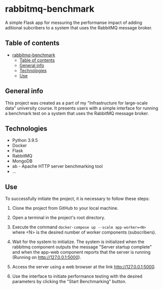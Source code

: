 # rabbitmq-benchmark
A simple Flask app for messuring the performanse impact of adding aditional subcribers to a system that uses the RabbitMQ message broker.
## Table of contents
- [rabbitmq-benchmark](#rabbitmq-benchmark)
  - [Table of contents](#table-of-contents)
  - [General info](#general-info)
  - [Technologies](#technologies)
  - [Use](#use)
## General info
This project was created as a part of my "Infrastructure for large-scale data" university course. It presents users with a simple interface for running a benchmark test on a system that uses the RabbitMQ message broker.
## Technologies
* Python 3.9.5
* Docker
* Flask
* RabbitMQ
* MongoDB
* ab - Apache HTTP server benchmarking tool
* ...
## Use
To successfully initiate the project, it is necessary to follow these steps:
1) Clone the project from GitHub to your local machine.

2) Open a terminal in the project's root directory.

3) Execute the command `docker-compose up --scale app-worker=<N>` where \<N\> is the desired number of worker components (subscribers).

4) Wait for the system to initialize. The system is initialized when the rabbitmq component outputs the message "Server startup complete" and when the app-web component reports that the server is running (Running on http://127.0.0.1:5000).

5) Access the server using a web browser at the link http://127.0.0.1:5000.

6) Use the interface to initiate performance testing with the desired parameters by clicking the "Start Benchmarking" button.

